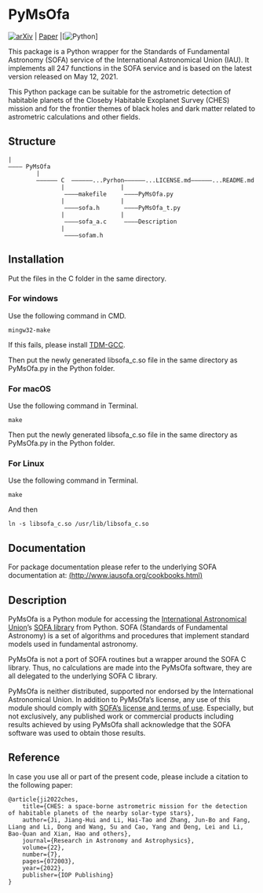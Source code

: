 # PyMsOfa
[![arXiv](https://img.shields.io/badge/arxiv-2200.0000-b31b1b.svg)](https://arxiv.org/abs/2200.0000) | [Paper](https://www.raa-journal.org/) |[![Python](https://img.shields.io/badge/Python-3.0+-green.svg)]

This package is a Python wrapper for the Standards of Fundamental Astronomy (SOFA) service of the International Astronomical Union (IAU). It implements all 247 functions in the SOFA service and is based on the latest version released on May 12, 2021.

This Python package can be suitable for the astrometric detection of habitable planets of the Closeby Habitable Exoplanet Survey (CHES) mission and for the frontier themes of black holes and dark matter related to astrometric calculations and other fields.

## Structure
```
|
———— PyMsOfa
        |
        —————— C  ——————...Pyrhon——————...LICENSE.md——————...README.md
               |                |
                ————makefile     ————PyMsOfa.py
               |                |
                ————sofa.h       ————PyMsOfa_t.py
               |                |
                ————sofa_a.c     ————Description
               |
                ————sofam.h
```

## Installation

Put the files in the C folder in the same directory.

### For windows

Use the following command in CMD.
```
mingw32-make
```
If this fails, please install [TDM-GCC](https://jmeubank.github.io/tdm-gcc/download/).

Then put the newly generated libsofa_c.so file in the same directory as PyMsOfa.py in the Python folder.

### For macOS

Use the following command in Terminal.
```
make
```
Then put the newly generated libsofa_c.so file in the same directory as PyMsOfa.py in the Python folder.

### For Linux
Use the following command in Terminal.
```
make
```
And then
```
ln -s libsofa_c.so /usr/lib/libsofa_c.so
```

## Documentation

For package documentation please refer to the underlying SOFA documentation at:
[(http://www.iausofa.org/cookbooks.html)](http://www.iausofa.org/cookbooks.html)

## Description

PyMsOfa is a Python module for accessing the [International Astronomical Union](https://www.iau.org/)’s [SOFA library](http://www.iausofa.org/) from Python. SOFA (Standards of Fundamental Astronomy) is a set of algorithms and procedures that implement standard models used in fundamental astronomy.

PyMsOfa is not a port of SOFA routines but a wrapper around the SOFA C library. Thus, no calculations are made into the PyMsOfa software, they are all delegated to the underlying SOFA C library.

PyMsOfa is neither distributed, supported nor endorsed by the International Astronomical Union. In addition to PyMsOfa’s license, any use of this module should comply with [SOFA’s license and terms of use](http://www.iausofa.org/tandc.html). Especially, but not exclusively, any published work or commercial products including results achieved by using PyMsOfa shall acknowledge that the SOFA software was used to obtain those results.


## Reference
In case you use all or part of the present code, please include a citation to the following paper:

```
@article{ji2022ches,
	title={CHES: a space-borne astrometric mission for the detection of habitable planets of the nearby solar-type stars},
	author={Ji, Jiang-Hui and Li, Hai-Tao and Zhang, Jun-Bo and Fang, Liang and Li, Dong and Wang, Su and Cao, Yang and Deng, Lei and Li, Bao-Quan and Xian, Hao and others},
	journal={Research in Astronomy and Astrophysics},
	volume={22},
	number={7},
	pages={072003},
	year={2022},
	publisher={IOP Publishing}
}
```

